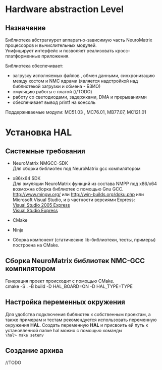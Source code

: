 # Hardware abstraction Level 

## Назначение
Библиотека абстрагиурет аппаратно-зависимую часть NeuroMatrix процессоров и вычислительных модулей.  
Унифицирует интерфейс и позволяет реализовать кросc-платформенные приложения. 

Библиотека обеспечивает:
* загрузку исполняемых файлов , обмен данными, синхронизацию между хостом и NMC ядрами (является надстройкой над библиотекой загрузки и обмена - БЗИО)
* эмуляцию работы с платой (//TODO)
* работу со светодиодами, задержками, DMA и прерываниями 
* обеспечивает вывод printf на консоль
 
Поддерживаемые модули: МС51.03 , MС76.01, МВ77.07, МС121.01


# Установка HAL 
## Системные требования
* NeuroMatrix NMGCC-SDK  
  Для сборки библиотек под NeuroMatrix  gcc компилятором 

* x86/x64 SDK   
  Для эмуляции NeuroMatrix функций из состава NMPP под x86/x64 возможна сборка библиотек с помощью   Gnu GCC.  http://www.mingw.org/  или http://win-builds.org/doku.php или Microsoft Visual Studio, и в частности версиями Express:  
[Visual Studio 2005 Express](http://apdubey.blogspot.ru/2009/04/microsoft-visual-studio-2005-express.html)  
[Visual Studio Express](https://visualstudio.microsoft.com/ru/vs/older-downloads/)  

* CMake

* Ninja 

* Сборка компонент (статические lib-библиотеки, тесты, примеры) построена на CMake. 


## Сборка NeuroMatrix библиотек  NMC-GCC  компилятором 
  Генерация проект происходит с помощью CMake.  
  cmake -S . -B build -D HAL_BOARD=ON -D HAL_TYPE=TYPE
  

  

## Настройка переменных окружения  

Для удобства подключения библиотек к собственным проектам, а также примерам и тестам  рекомендуется использовать переменную окружения **HAL**. Создать переменную **HAL** и присвоить ей путь к установленной папке hal можно с помощью команды  
```\hal> make setenv```

## Создание архива
//TODO

